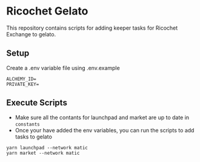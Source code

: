 # Ricochet Gelato
This repository contains scripts for adding keeper tasks for Ricochet Exchange to gelato.

## Setup
Create a .env variable file using .env.example
```
ALCHEMY_ID=
PRIVATE_KEY=
```
## Execute Scripts
- Make sure all the contants for launchpad and market are up to date in `constants`
- Once your have added the env variables, you can run the scripts to add tasks to gelato
```
yarn launchpad --network matic
yarn market --network matic
```

